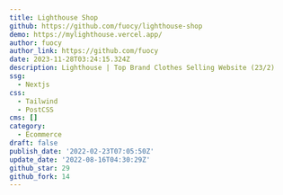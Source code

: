 ```yaml
---
title: Lighthouse Shop
github: https://github.com/fuocy/lighthouse-shop
demo: https://mylighthouse.vercel.app/
author: fuocy
author_link: https://github.com/fuocy
date: 2023-11-28T03:24:15.324Z
description: Lighthouse | Top Brand Clothes Selling Website (23/2)
ssg:
  - Nextjs
css:
  - Tailwind
  - PostCSS
cms: []
category:
  - Ecommerce
draft: false
publish_date: '2022-02-23T07:05:50Z'
update_date: '2022-08-16T04:30:29Z'
github_star: 29
github_fork: 14
---
```

